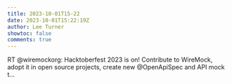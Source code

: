 ```yaml
---
title: 2023-10-01T15-22
date: 2023-10-01T15:22:19Z
author: Lee Turner
showtoc: false
comments: true
---
```


RT @wiremockorg: Hacktoberfest 2023 is on! Contribute to WireMock, adopt it in open source projects, create new @OpenApiSpec and API mock t…

